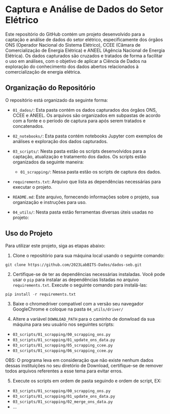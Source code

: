 # Captura e Análise de Dados do Setor Elétrico

Este repositório do GitHub contém um projeto desenvolvido para a captação e análise de dados do setor elétrico, especificamente dos órgãos ONS (Operador Nacional do Sistema Elétrico), CCEE (Câmara de Comercialização de Energia Elétrica) e ANEEL (Agência Nacional de Energia Elétrica). Os dados capturados são cruzados e tratados de forma a facilitar o uso em análises, com o objetivo de aplicar a Ciência de Dados na exploração do conhecimento dos dados abertos relacionados à comercialização de energia elétrica.

## Organização do Repositório

O repositório está organizado da seguinte forma:

- `01_dados/`: Esta pasta contém os dados capturados dos órgãos ONS, CCEE e ANEEL. Os arquivos são organizados em subpastas de acordo com a fonte e o período de captura para após serem tratados e concatenados.

- `02_notebooks/`: Esta pasta contém notebooks Jupyter com exemplos de análises e exploração dos dados capturados.

- `03_scripts/`: Nesta pasta estão os scripts desenvolvidos para a captação, atualização e tratamento dos dados. Os scripts estão organizados da seguinte maneira:

  - `01_scrapping/`: Nessa pasta estão os scripts de captura dos dados.

- `requirements.txt`: Arquivo que lista as dependências necessárias para executar o projeto.

- `README.md`: Este arquivo, fornecendo informações sobre o projeto, sua organização e instruções para uso.

- `04_utils/`: Nesta pasta estão ferramentas diversas úteis usadas no projeto:

## Uso do Projeto

Para utilizar este projeto, siga as etapas abaixo:

1. Clone o repositório para sua máquina local usando o seguinte comando: 
```git
git clone https://github.com/2023LabBITS-Dados/dados-seb.git
```

2. Certifique-se de ter as dependências necessárias instaladas. Você pode usar o `pip` para instalar as dependências listadas no arquivo `requirements.txt`. Execute o seguinte comando para instalá-las:
```python
pip install -r requirements.txt
```

3. Baixe o chromedriver compatível com a versão  seu navegador GoogleChrome e coloque na pasta `04_utils/driver/`

4. Altere a variável ```DOWNLOAD_PATH``` para o caminho de donwload da sua máquina para seu usuário nos seguintes scripts:
  - `03_scripts/01_scrapping/00_scrapping_ons.py`
  - `03_scripts/01_scrapping/01_update_ons_data.py`
  - `03_scripts/01_scrapping/05_scrapping_ccee.py`
  - `03_scripts/01_scrapping/06_scrapping_ccee.py`

OBS: O programa leva em consideração que não existe nenhum dados dessas instituições no seu diretório de Download, certifique-se de remover todos arquivos referentes a esse tema para evitar erros.

5. Execute os scripts em ordem de pasta seguindo e ordem de script, EX:
  - `03_scripts/01_scrapping/00_scrapping_ons.py`
  - `03_scripts/01_scrapping/01_update_ons_data.py`
  - `03_scripts/01_scrapping/02_merge_ons_data.py`
  - ...


